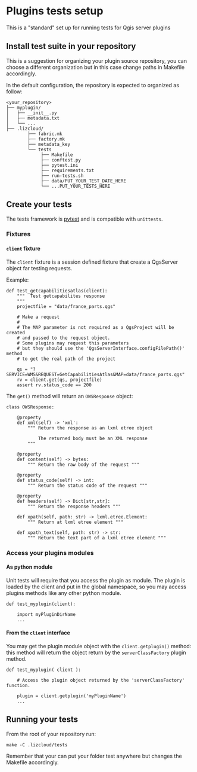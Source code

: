 # Plugins tests setup

This is a "standard" set up for running tests for Qgis server plugins

## Install test suite in your repository

This is a suggestion for organizing your plugin source repository, you can
choose a different organization but in this case change paths in Makefile accordingly.

In the default configuration, the repository is expected to organized as follow:

```
<your_repository>
├── myplugin/
│   ├── __init__.py
│   ├── metadata.txt
│   └── ...
├── .lizcloud/
        ├── fabric.mk
        ├── factory.mk
        ├── metadata_key
        └── tests
             ├── Makefile
             ├── conftest.py
             ├── pytest.ini
             ├── requirements.txt
             ├── run-tests.sh
             ├── data/PUT_YOUR_TEST_DATE_HERE
             └── ...PUT_YOUR_TESTS_HERE 
```

## Create your tests

The tests framework is [pytest](https://pytest.org/en/latest/) and is compatible with `unittests`.

### Fixtures 

#### `client` fixture

The `client` fixture is a session defined fixture that create a QgsServer object far testing requests.

Example:

```
def test_getcapabilitiesatlas(client):
    """  Test getcapabilites response
    """
    projectfile = "data/france_parts.qgs"

    # Make a request
    #
    # The MAP parameter is not required as a QgsProject will be created 
    # and passed to the request object.
    # Some plugins may request this parameters
    # but they should use the 'QgsServerInterface.configFilePath()' method
    # to get the real path of the project

    qs = "?SERVICE=WMS&REQUEST=GetCapabilitiesAtlas&MAP=data/france_parts.qgs"
    rv = client.get(qs, projectfile)
    assert rv.status_code == 200

```

The `get()` method will return an `OWSResponse` object:

```
class OWSResponse:

    @property
    def xml(self) -> 'xml':
        """ Return the response as an lxml etree object 

            The returned body must be an XML response
        """

    @property
    def content(self) -> bytes:
        """ Return the raw body of the request """

    @property
    def status_code(self) -> int:
        """ Return the status code of the request """ 

    @property
    def headers(self) -> Dict[str,str]:
        """ Return the response headers """

    def xpath(self, path: str) -> lxml.etree.Element:
        """ Return at lxml etree element """

    def xpath_text(self, path: str) -> str:
        """ Return the text part of a lxml etree element """

```

### Access your plugins modules

#### As python module

Unit tests will require that you access the plugin as  module. The plugin is loaded by the client and
put in the global namespace, so you may access plugins methods like any other python module.

```
def test_myplugin(client):

    import myPluginDirName
    ...
```

#### From the `client` interface

You may get the plugin module object with the `client.getplugin()` method: this method 
will return the object return by the `serverClassFactory` plugin method.

```
def test_myplugin( client ):

    # Access the plugin object returned by the 'serverClassFactory' function.

    plugin = client.getplugin('myPluginName') 
    ...
``` 

## Running your tests

From the root of your  repository run:

```
make -C .lizcloud/tests
```

Remember that your can put your folder test anywhere but changes the Makefile accordingly.






